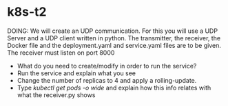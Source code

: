 # k8s-t2
DOING: We will create an UDP communication. For this you will use a UDP Server and a UDP client written in python. The transmitter, the receiver, the Docker file and the deployment.yaml and service.yaml files are to be given. The receiver must listen on port 8000
* What do you need to create/modify in order to run the service?
* Run the service and explain what you see
* Change the number of replicas to 4 and apply a rolling-update.
* Type _kubectl get pods -o wide_ and explain how this info relates with what the receiver.py shows 
